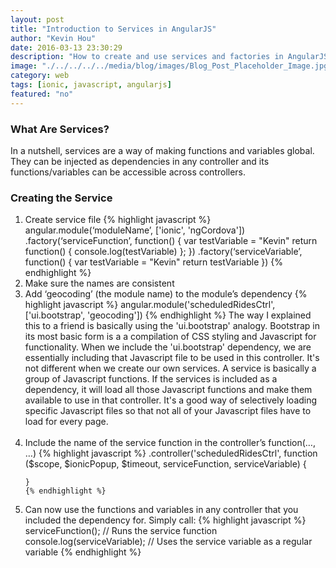```yaml
---
layout: post
title: "Introduction to Services in AngularJS"
author: "Kevin Hou"
date: 2016-03-13 23:30:29
description: "How to create and use services and factories in AngularJS"
image: "./../../../../media/blog/images/Blog_Post_Placeholder_Image.jpg"
category: web
tags: [ionic, javascript, angularjs]
featured: "no"
---
```

<h3 class="post-subheader">What Are Services?</h3>
<p>In a nutshell, services are a way of making functions and variables global. They can be injected as dependencies in any controller and its functions/variables can be accessible across controllers.</p>

<h3 class="post-subheader">Creating the Service</h3>
<ol>
  <li>
    Create service file
    {% highlight javascript %}
    angular.module(‘moduleName’, ['ionic', 'ngCordova'])
      .factory(‘serviceFunction’, function() {
        var testVariable = "Kevin"
        return function() {
          console.log(testVariable)
        };
      })
      .factory(‘serviceVariable’, function() {
        var testVariable = "Kevin"
        return testVariable
      })
    {% endhighlight %}
  </li>

  <li>
    Make sure the names are consistent
  </li>

  <li>
    Add ‘geocoding’ (the module name) to the module’s dependency
    {% highlight javascript %}
    angular.module('scheduledRidesCtrl', ['ui.bootstrap', 'geocoding'])
    {% endhighlight %}
    The way I explained this to a friend is basically using the 'ui.bootstrap' analogy. Bootstrap in its most basic form is a a compilation of CSS styling and Javascript for functionality. When we include the 'ui.bootstrap' dependency, we are essentially including that Javascript file to be used in this controller. It's not different when we create our own services. A service is basically a group of Javascript functions. If the services is included as a dependency, it will load all those Javascript functions and make them available to use in that controller. It's a good way of selectively loading specific Javascript files so that not all of your Javascript files have to load for every page.
  </li>
  <br class="post-line-break">

  <li>
    Include the name of the service function in the controller’s function(…, …)
    {% highlight javascript %}
    .controller('scheduledRidesCtrl', function ($scope, $ionicPopup, $timeout, serviceFunction, serviceVariable) {

    }
    {% endhighlight %}
  </li>

  <li>Can now use the functions and variables in any controller that you included the dependency for. Simply call:
    {% highlight javascript %}
      serviceFunction(); // Runs the service function
      console.log(serviceVariable); // Uses the service variable as a regular variable
    {% endhighlight %}
  </li>
</ol>

